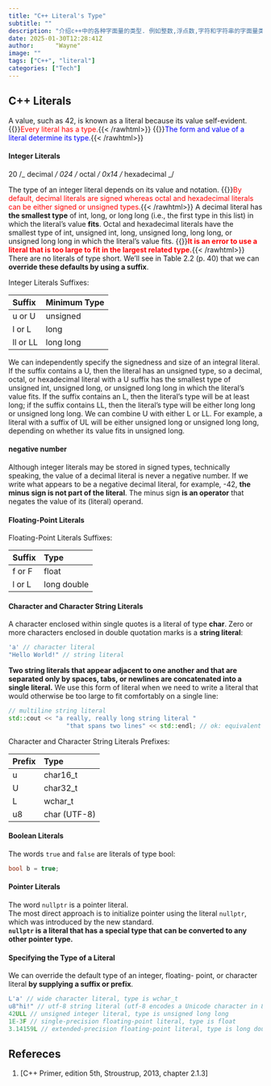 ```yaml
---
title: "C++ Literal's Type"
subtitle: ""
description: "介绍c++中的各种字面量的类型. 例如整数,浮点数,字符和字符串的字面量类型. 以及如何通过后缀来改变它们的类型."
date: 2025-01-30T12:28:41Z
author:      "Wayne"
image: ""
tags: ["C++", "literal"]
categories: ["Tech"]
---
```


## C++ Literals

A value, such as 42, is known as a literal because its value self-evident.  
{{<rawhtml>}}<span style="color:red;">Every literal has a type.</span>{{< /rawhtml>}} {{<rawhtml>}}<span style="color:blue;">The form and value of a literal determine its type.</span>{{< /rawhtml>}}

#### Integer Literals

20 /_ decimal _/ 024 /_ octal _/ 0x14 /_ hexadecimal _/

The type of an integer literal depends on its value and notation. {{<rawhtml>}}<span style="color:red;">By default, decimal literals are signed whereas octal and hexadecimal literals can be either signed or unsigned types.</span>{{< /rawhtml>}} A decimal literal has **the smallest type** of int, long, or long long (i.e., the first type in this list) in which the literal’s value **fits**. Octal and hexadecimal literals have the smallest type of int, unsigned int, long, unsigned long, long long, or unsigned long long in which the literal’s value fits. {{<rawhtml>}}<span style="color:red;font-weight:bold;">It is an error to use a literal that is too large to fit in the largest related type.</span>{{< /rawhtml>}} There are no literals of type short. We’ll see in Table 2.2 (p. 40) that we can **override these defaults by using a suffix**.

Integer Literals Suffixes:

| Suffix   | Minimum Type |
| :------- | :----------- |
| u or U   | unsigned     |
| l or L   | long         |
| ll or LL | long long    |

We can independently specify the signedness and size of an integral literal. If the suffix contains a U, then the literal has an unsigned type, so a decimal, octal, or hexadecimal literal with a U suffix has the smallest type of unsigned int, unsigned long, or unsigned long long in which the literal’s value fits. If the suffix contains an L, then the literal’s type will be at least long; if the suffix contains LL, then the literal’s type will be either long long or unsigned long long. We can combine U with either L or LL. For example, a literal with a suffix of UL will be either unsigned long or unsigned long long, depending on whether its value fits in unsigned long.

#### negative number

Although integer literals may be stored in signed types, technically speaking, the value of a decimal literal is never a negative number. If we write what appears to be a negative decimal literal, for example, -42, **the minus sign is not part of the literal**. The minus sign **is an operator** that negates the value of its (literal) operand.

#### Floating-Point Literals

Floating-Point Literals Suffixes:

| Suffix | Type        |
| :----- | :---------- |
| f or F | float       |
| l or L | long double |

#### Character and Character String Literals

A character enclosed within single quotes is a literal of type **char**. Zero or more characters enclosed in double quotation marks is a **string literal**:

```cpp
'a' // character literal
"Hello World!" // string literal
```

**Two string literals that appear adjacent to one another and that are separated only
by spaces, tabs, or newlines are concatenated into a single literal.** We use this form of
literal when we need to write a literal that would otherwise be too large to fit
comfortably on a single line:

```cpp
// multiline string literal
std::cout << "a really, really long string literal "
                "that spans two lines" << std::endl; // ok: equivalent to one string literal
```

Character and Character String Literals Prefixes:

| Prefix | Type         |
| :----- | :----------- |
| u      | char16_t     |
| U      | char32_t     |
| L      | wchar_t      |
| u8     | char (UTF-8) |

#### Boolean Literals

The words `true` and `false` are literals of type bool:

```cpp
bool b = true;
```

#### Pointer Literals

The word `nullptr` is a pointer literal.  
The most direct approach is to initialize pointer using the literal `nullptr`, which was
introduced by the new standard.  
**`nullptr` is a literal that has a special type that can be converted to any other pointer type.**

#### Specifying the Type of a Literal

We can override the default type of an integer, floating- point, or character literal **by
supplying a suffix or prefix**.

```cpp
L'a' // wide character literal, type is wchar_t
u8"hi!" // utf-8 string literal (utf-8 encodes a Unicode character in 8 bits)
42ULL // unsigned integer literal, type is unsigned long long
1E-3F // single-precision floating-point literal, type is float
3.14159L // extended-precision floating-point literal, type is long double
```

## Refereces

1. [C++ Primer, edition 5th, Stroustrup, 2013, chapter 2.1.3]
